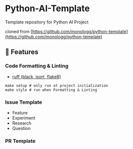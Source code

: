 # Python-AI-Template

Template repository for Python AI Project

cloned from [https://github.com/monologg/python-template](https://github.com/monologg/python-template)

## 🚀 Features

### Code Formatting & Linting

- [ruff (black, isort, flake8)](https://github.com/astral-sh/ruff)

```
make setup # only run at project initialization
make style # run when Formatting & Linting
```

### Issue Template

- Feature
- Experiment
- Research
- Question

### PR Template
